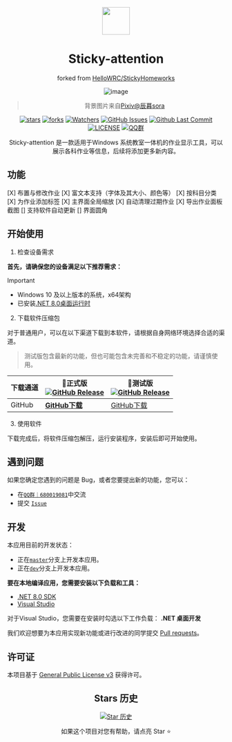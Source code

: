 <div align="center">

<image src="https://avatars.githubusercontent.com/u/183182916?s=48&v=4" height="64"/>

# Sticky-attention

forked from [HelloWRC/StickyHomeworks](https://github.com/HelloWRC/StickyHomeworks)

![image](https://github.com/HelloWRC/StickyHomeworks/assets/55006226/d6dc1553-d3ff-4905-907c-aba79089fc9a)

> 背景图片来自[Pixiv@辰暮sora](https://www.pixiv.net/artworks/110847880)

[![stars](https://img.shields.io/github/stars/jizilin6732/Sticky-attention?label=Stars)](https://github.com/jizilin6732/Sticky-attention)
[![forks](https://img.shields.io/github/forks/jizilin6732/Sticky-attention?label=Forks)](https://github.com/jizilin6732/Sticky-attention)
[![Watchers](https://img.shields.io/github/watchers/jizilin6732/Sticky-attention?style=social)](https://github.com/jizilin6732/Sticky-attention/watchers)
[![GitHub Issues](https://img.shields.io/github/issues-search/jizilin6732/Sticky-attention?query=is%3Aopen&style=flat&logo=github&label=Issues&color=%233fb950)](https://github.com/jizilin6732/Sticky-attention/issues)
[![Github Last Commit](https://img.shields.io/github/last-commit/jizilin6732/Sticky-attention)](https://github.com/jizilin6732/Sticky-attention/commits/master)
[![LICENSE](https://img.shields.io/badge/License-GPL--3.0-red.svg "LICENSE")](https://github.com/jizilin6732/Sticky-attention/blob/master/LICENSE.txt)
[![QQ群](https://img.shields.io/badge/-QQ%E7%BE%A4%EF%BD%9C680019081-blue?style=flat&logo=TencentQQ)](https://qm.qq.com/q/neHPnfBSJq)


Sticky-attention 是一款适用于Windows 系统教室一体机的作业显示工具，可以展示各科作业等信息，后续将添加更多新内容。

</div>

## 功能

[X] 布置与修改作业
[X] 富文本支持（字体及其大小、颜色等）
[X] 按科目分类
[X] 为作业添加标签
[X] 主界面全局缩放
[X] 自动清理过期作业
[X] 导出作业面板截图
[] 支持软件自动更新
[] 界面圆角


## 开始使用

1. 检查设备需求

**首先，请确保您的设备满足以下推荐需求：**
> [!important]
> - Windows 10 及以上版本的系统，x64架构
> - 已安装[.NET 8.0桌面运行时](https://dotnet.microsoft.com/zh-cn/download/dotnet/thank-you/runtime-desktop-8.0.1-windows-x64-installer)

2. 下载软件压缩包

对于普通用户，可以在以下渠道下载到本软件，请根据自身网络环境选择合适的渠道。

> 测试版包含最新的功能，但也可能包含未完善和不稳定的功能，请谨慎使用。

| 下载通道 | **🚀正式版** <br/>[![GitHub Release](https://img.shields.io/github/v/release/jizilin6732/Sticky-attention?style=flat-square&logo=GitHub&color=%233fb950)](https://github.com/jizilin6732/Sticky-attention/releases/latest)  | 🚧测试版<br/>[![GitHub Release](https://img.shields.io/github/v/release/jizilin6732/Sticky-attention?include_prereleases&style=flat-square&logo=GitHub&label=dev)](https://github.com/jizilin6732/Sticky-attention/releases/) |
| -- | -- | -- |
| GitHub | [**GitHub下载**](https://github.com/jizilin6732/Sticky-attention/releases/latest) | [GitHub下载](https://github.com/jizilin6732/Sticky-attention/releases) |

<!-- > GitHub Releases 还没有同步历史版本。要下载历史版本，请前往[AppCenter](https://install.appcenter.ms/users/hellowrc/apps/classisland/distribution_groups/public/releases/latest)。 -->

3. 使用软件

下载完成后，将软件压缩包解压，运行安装程序，安装后即可开始使用。

## 遇到问题
如果您确定您遇到的问题是 Bug，或者您要提出新的功能，您可以：
- 在[`QQ群｜680019081`](https://qm.qq.com/q/neHPnfBSJq)中交流
- 提交 [`Issue`](https://github.com/Sticky-attention/Sticky-attention/issues)

## 开发

本应用目前的开发状态：

- 正在[`master`](https://github.com/jizilin6732/Sticky-attention/tree/master)分支上开发本应用。
- 正在[`dev`](https://github.com/jizilin6732/Sticky-attention/tree/dev)分支上开发本应用。


**要在本地编译应用，您需要安装以下负载和工具：**
- [.NET 8.0 SDK](https://dotnet.microsoft.com/zh-cn/download/dotnet/8.0)
- [Visual Studio](https://visualstudio.microsoft.com/)

对于Visual Studio，您需要在安装时勾选以下工作负载：
**.NET 桌面开发**

我们欢迎想要为本应用实现新功能或进行改进的同学提交 [Pull requests](https://github.com/Sticky-attention/Sticky-attention/pulls)。

## 许可证

本项目基于 [General Public License v3](LICENSE.txt) 获得许可。

<div align="center">

## Stars 历史

[![Star 历史](https://starchart.cc/jizilin6732/Sticky-attention.svg?variant=adaptive)](https://starchart.cc/jizilin6732/Sticky-attention)

如果这个项目对您有帮助，请点亮 Star ⭐

</div>